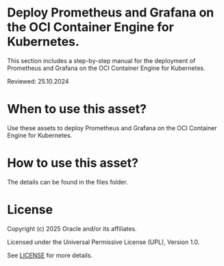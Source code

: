 # Deploy Prometheus and Grafana on the OCI Container Engine for Kubernetes.

This section includes a step-by-step manual for the deployment of Prometheus and Grafana on the OCI Container Engine for Kubernetes.

Reviewed: 25.10.2024

# When to use this asset?

Use these assets to deploy Prometheus and Grafana on the OCI Container Engine for Kubernetes.

# How to use this asset?

The details can be found in the files folder.

# License

Copyright (c) 2025 Oracle and/or its affiliates.

Licensed under the Universal Permissive License (UPL), Version 1.0.

See [LICENSE](https://github.com/oracle-devrel/technology-engineering/blob/main/LICENSE) for more details.
